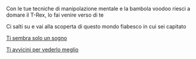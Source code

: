 Con le tue tecniche di manipolazione mentale e la bambola voodoo riesci a domare il T-Rex, lo fai venire verso di te

Ci salti su e vai alla scoperta di questo mondo fiabesco in cui sei capitato

[Ti sembra solo un sogno](../../domire/sogno-strano.md)

[Ti avvicini per vederlo meglio](../../guardare/guarda.md)
 

